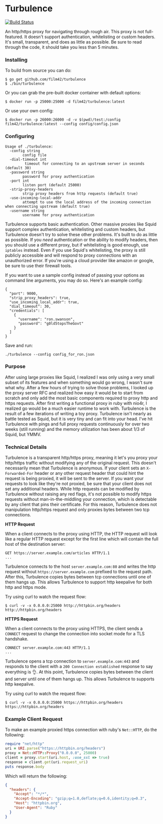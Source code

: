 Turbulence
==========

[![Build Status](https://travis-ci.org/film42/turbulence.svg)](https://travis-ci.org/film42/turbulence)

An http/https proxy for navigating through rough air. This proxy is not full-featured. It doesn't support authentication, whitelisting or custom headers. It's small, transparent, and does as little as possible. Be sure to read through the code, it should take you less than 5 minutes.

### Installing

To build from source you can do:

```
$ go get github.com/film42/turbulence
$ ./bin/turbulence
```

Or you can grab the pre-built docker container with default options:

```
$ docker run -p 25000:25000 -d film42/turbulence:latest
```

Or use your own config:

```
$ docker run -p 26000:26000 -d -v $(pwd)/test:/config film42/turbulence:latest --config config/config.json
```

### Configuring

```
Usage of ./turbulence:
  -config string
        config file
  -dial-timeout int
         timeout for connecting to an upstream server in seconds (default 30)
  -password string
        password for proxy authentication
  -port int
        listen port (default 25000)
  -strip-proxy-headers
        strip proxy headers from http requests (default true)
  -use-incoming-local-addr
        attempt to use the local address of the incoming connection when connecting upstream (default true)
  -username string
        username for proxy authentication
```

Turbulence supports basic authentication. Other massive proxies like Squid support complex authentication, whitelisting and custom headers, but Turbulence doesn't try to solve these other problems. It's built to do as little as possible. If you _need_ authentication or the ability to modify headers, then you should use a different proxy, but if whitelisting is good enough, use `iptables` instead. Even if you use Squid's whitelisting, the proxy is still publicly accessible and will respond to proxy connections with an unauthorized error. If you're using a cloud provider like amazon or google, be sure to use their firewall tools.

If you want to use a sample config instead of passing your options as command line arguments, you may do so. Here's an
example config:

```
{
  "port": 9000,
  "strip_proxy_headers": true,
  "use_incoming_local_addr": true,
  "dial_timeout": 30,
  "credentials": [
    {
      "username": "ron.swanson",
      "password": "g0ld5topsTheGovt"
    }
  ]
}
```

Save and run:

```
./turbulence --config config_for_ron.json
```

### Purpose

After using large proxies like Squid, I realized I was only using a very small subset of its features and when something would go wrong, I wasn't sure what why. After a few hours of trying to solve those problems, I looked up the proxy server RFC and realized how easy it would be to start from scratch and only add the most basic components required to proxy http and https requests. After first writing a functional proxy in ruby with nio4r, I realized go would be a much easier runtime to work with. Turbulence is the result of a few iterations of writing a toy proxy. Turbulence isn't nearly as battle tested as Squid, but it is very tiny and can fit into your head. I've hit Turbulence with pings and full proxy requests continuously for over two weeks (still running) and the memory utilization has been about 1/3 of Squid, but YMMV.

### Technical Details

Turbulence is a transparent http/https proxy, meaning it let's you proxy your http/https traffic without modifying any of the original request. This doesn't necessarily mean that Turbulence is anonymous. If your client sets an `X-Forwarded-For` header or any other request header that could hint the request is being proxied, it will be sent to the server. If you want your requests to look like they're not proxied, be sure that your client does not set any additional headers. While http requests can be modified by Turbulence without raising any red flags, it's not possible to modify https requests without man-in-the-middling your connection, which is detectable by any client that pins their certificate. For this reason, Turbulence does not manipulation http/https request and only proxies bytes between two tcp connections.

**HTTP Request**

When a client connects to the proxy using HTTP, the HTTP request will look like a regular HTTP request except for the first line which will contain the full host of the destination server:

```
GET https://server.example.com/articles HTTP/1.1
...
```

Turbulence connects to the host `server.example.com:80` and writes the http request without `https://server.example.com` prefixed to the request path. After this, Turbulence copies bytes between tcp connections until one of them hangs up. This allows Turbulence to support http keepalive for both http and https mode.


Try using curl to watch the request flow:

```
$ curl -v -x 0.0.0.0:25000 http://httpbin.org/headers http://httpbin.org/headers
```

**HTTPS Request**

When a client connects to the proxy using HTTPS, the client sends a `CONNECT` request to change the connection into socket mode for a TLS handshake.

```
CONNECT server.example.com:443 HTTP/1.1
...
```
Turbulence opens a tcp connection to `server.example.com:443` and responds to the client with a `200 Connection established` response to say everything is :ok_hand:. At this point, Turbulence copies bytes between the client and server until one of them hangs up. This allows Turbulence to supports http keepalive.

Try using curl to watch the request flow:

```
$ curl -v -x 0.0.0.0:25000 https://httpbin.org/headers https://httpbin.org/headers
```

### Example Client Request

To make an example proxied https connection with ruby's `Net::HTTP`, do the following:

```ruby
require "net/http"
uri = URI.parse("https://httpbin.org/headers")
proxy = Net::HTTP::Proxy("0.0.0.0", 25000)
client = proxy.start(uri.host, :use_ssl => true)
response = client.get(uri.request_uri)
puts response.body
```

Which will return the following:

```json
{
  "headers": {
    "Accept": "*/*",
    "Accept-Encoding": "gzip;q=1.0,deflate;q=0.6,identity;q=0.3",
    "Host": "httpbin.org",
    "User-Agent": "Ruby"
  }
}
```
